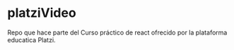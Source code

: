# platziVideo
Repo que hace parte del Curso práctico de react ofrecido por la plataforma educatica Platzi.
